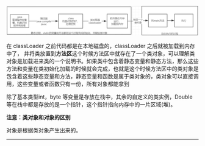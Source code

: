 ![a](./pic/jvm_j.png)

在 classLoader 之前代码都是在本地磁盘的，classLoader 之后就被加载到内存中了， 并将类放置到**方法区**这个时候方法区中就存在了一个类对象，可以理解类对象是加载进来类的一个说明书。如果类中包含着静态变量和静态方法，那么这些方法和变量在类初始化加载的时候就会完成，也就是这个时候方法区中的类对象是包含着这些静态变量和方法，静态变量和函数是属于类对象的，类对象可以直接调用，这些变量或者函数只有一份，所有对象都能拿到

除了基本类型int，byte 等变量是存放在栈中，其余的自定义的类实例，Double 等在栈中都是存放的是一个指针，这个指针指向内存中的一片区域(堆)。

**注意：类对象和对象的区别**

对象是根据类对象产生出来的。

---

